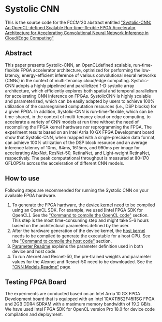 # Systolic CNN
This is the source code for the FCCM'20 abstract entitled ["Systolic-CNN: An OpenCL-defined Scalable Run-time-flexible FPGA Accelerator Architecture for Accelerating Convolutional Neural Network Inference in Cloud/Edge Computing"](https://ieeexplore.ieee.org/abstract/document/9114649)

## Abstract
This paper presents Systolic-CNN, an OpenCLdefined scalable, run-time-flexible FPGA accelerator architecture, optimized for performing the low-latency, energy-efficient inference of various convolutional neural networks (CNNs) in the context of multi-tenancy cloud/edge computing. Systolic-CNN adopts a highly pipelined and parallelized 1-D systolic array architecture, which efficiently explores both spatial and temporal parallelism for accelerating CNN inference on FPGAs. SystolicCNN is highly scalable and parameterized, which can be easily adapted by users to achieve 100% utilization of the coarsegrained computation resources (i.e., DSP blocks) for a given FPGA. In addition, Systolic-CNN is run-time-flexible, which can be time-shared, in the context of multi-tenancy cloud or edge computing, to accelerate a variety of CNN models at run time without the need of recompiling the FPGA kernel hardware nor reprogramming the FPGA. The experiment results based on an Intel Arria 10 GX FPGA Development board show that Systolic-CNN, when mapped with a single-precision data format, can achieve 100% utilization of the DSP block resource and an average inference latency of 10ms, 84ms, 1615ms, and 990ms per image for accelerating AlexNet, ResNet-50, RetinaNet, and Light-weight RetinaNet, respectively. The peak computational throughput is measured at 80–170 GFLOPS/s across the acceleration of different CNN models.

## How to use
Following steps are recommended for running the Systolic CNN on your available FPGA hardware.
1. To generate the FPGA hardware, the [device kernel](conv/conv/conv/device/) need to be compiled using an OpenCL SDK. For example, we used [Intel FPGA SDK for OpenCL]. See the ["Command to compile the OpenCL code"](Readme/CNN_models.md#command-to-compile-the-device-kernel) section. This step is the most time-consuming step and might take 5-6 hours based on the architectural parameters defined by the user. 
2. After the hardware generation of the device kernel, the [host kernel](conv/conv/conv/host/src) needs to be compiled to generate the executable for a host CPU. See the ["Command to compile the host code"](Readme/CNN_models.md#command-to-compile-the-host-kernel) section.
3. [Parameter Readme](Readme/Parameter_Readme.md) explains the parameter definition used in both device and host code. 
4. To run Alexnet and Resnet-50, the pre-trained weights and parameter values for the Alexnet and Resnet-50 need to be downloaded. See the ["CNN Models Readme"](Readme/CNN_models.md) page.

## Testing FPGA Board
The experiments are conducted based on an Intel Arria 10 GX FPGA Development board that is equipped with an Intel 10AX115S2F45I1SG FPGA and 2GB DDR4 SDRAM with a maximum memory bandwidth of 19.2 GB/s. We have used Intel FPGA SDK for OpenCL version Pro 18.0 for device code compilation and deployment.






